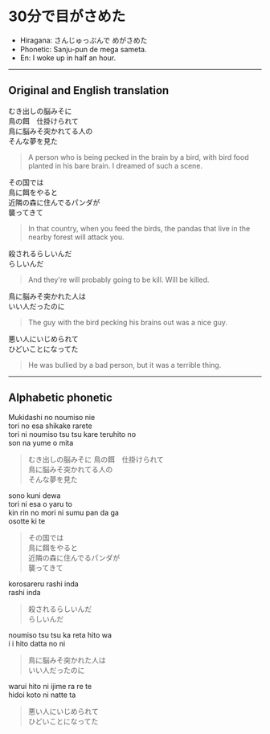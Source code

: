 
# 30分で目がさめた

- Hiragana: さんじゅっぷんで めがさめた
- Phonetic: Sanju-pun de mega sameta.
- En: I woke up in half an hour.

-------

## Original and English translation

むき出しの脳みそに  
鳥の餌　仕掛けられて  
鳥に脳みそ突かれてる人の  
そんな夢を見た  

> A person who is being pecked in the brain by a bird, 
> with bird food planted in his bare brain.
> I dreamed of such a scene.

その国では  
鳥に餌をやると  
近隣の森に住んでるパンダが  
襲ってきて  

> In that country, when you feed the birds, 
> the pandas that live in the nearby forest will attack you.

殺されるらしいんだ  
らしいんだ  

> And they're will probably going to be kill.
> Will be killed.

鳥に脳みそ突かれた人は  
いい人だったのに  

> The guy with the bird pecking 
> his brains out was a nice guy.

悪い人にいじめられて  
ひどいことになってた  

> He was bullied by a bad person, 
> but it was a terrible thing.

---- 

## Alphabetic phonetic

Mukidashi no noumiso nie  
tori no esa  shikake rarete  
tori ni noumiso tsu tsu kare teruhito no  
son na yume o mita  

> むき出しの脳みそに 
> 鳥の餌　仕掛けられて  
> 鳥に脳みそ突かれてる人の  
> そんな夢を見た  

sono kuni dewa  
tori ni esa o yaru to  
kin rin no mori ni sumu pan da ga  
osotte ki te  

> その国では  
> 鳥に餌をやると  
> 近隣の森に住んでるパンダが  
> 襲ってきて  

korosareru rashi inda  
rashi inda  

> 殺されるらしいんだ  
> らしいんだ  


noumiso tsu tsu ka reta hito wa  
i i hito datta no ni  

> 鳥に脳みそ突かれた人は  
> いい人だったのに  

warui hito ni  ijime ra re te  
hidoi koto ni natte ta  

> 悪い人にいじめられて  
> ひどいことになってた  
